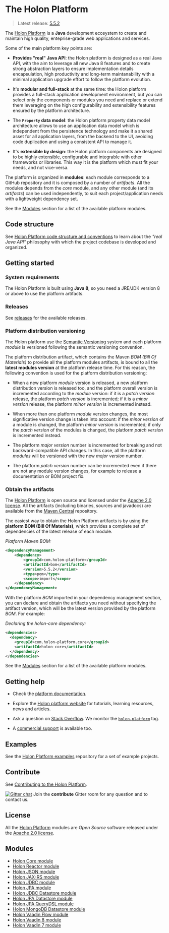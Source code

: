 # The Holon Platform

> Latest release: [5.5.2](#obtain-the-artifacts)

The [Holon Platform](https://holon-platform.com) is a __Java__ development ecosystem to create and maintain high quality, enteprise-grade web applications and services.

Some of the main platform key points are:

* __Provides "real" Java API__: the Holon platform is designed as a real Java API, with the aim to leverage all new Java 8 features and to create strong abstraction layers to ensure implementation details encapsulation, high productivity and long-term maintanability with a minimal application upgrade effort to follow the platform evolution.

* It's __modular and full-stack__ at the same time: the Holon platform provides a full-stack application development environment, but you can select only the components or modules you need and replace or extend them leveraging on the high configurability and extensibility features ensured by the platform architecture.

* The __`Property` data model__: the Holon platform property data model architecture allows to use an application data model which is independent from the persistence technology and make it a shared asset for all application layers, from the backend to the UI, avoiding code duplication and using a consistent API to manage it.

* It's __extensible by design__: the Holon platform components are designed to be highly extensible, configurable and integrable with other frameworks or libraries. This way it is the platform which must fit your needs, and not vice-versa.

The platform is organized in __modules__: each module corresponds to a GitHub repository and it is composed by a number of _artifacts_. All the modules depends from the _core_ module, and any other module (and its _artifacts_) can be used independently, to suit each project/application needs with a lightweight dependency set.

See the [Modules](#modules) section for a list of the available platform modules.

## Code structure

See [Holon Platform code structure and conventions](CODING.md) to learn about the _"real Java API"_ philosophy with which the project codebase is developed and organized.

## Getting started

### System requirements

The Holon Platform is built using __Java 8__, so you need a JRE/JDK version 8 or above to use the platform artifacts.

### Releases

See [releases](https://github.com/holon-platform/platform/releases) for the available releases.

### Platform distribution versioning

The Holon platform use the [Semantic Versioning](http://semver.org) system and each platform _module_ is versioned following the semantic versioning convention.

The platform distribution artifact, which contains the Maven _BOM (Bill Of Materials)_ to provide all the platform modules artifacts, is bound to all the __latest modules version__ at the platform release time. For this reason, the following convention is used for the platform distribution versioning:

* When a new platform _module_ version is released, a new platform distribution version is released too, and the platform overall version is incremented according to the _module_ version: if it is a _patch version_ release, the platform _patch version_ is incremented; if it is a _minor version_ release, the platform _minor version_ is incremented instead.

* When more than one platform _module_ version changes, the most significative version change is taken into account: if the _minor version_ of a module is changed, the platform _minor version_ is incremented; if only the _patch version_ of the modules is changed, the platform _patch version_ is incremented instead.

* The platform _major version_ number is incremented for breaking and not backward-compatible API changes. In this case, all the platform _modules_ will be versioned with the new  _major version_ number.

* The platform _patch version_ number can be incremented even if there are not any module version changes, for example to release a documentation or BOM project fix.

### Obtain the artifacts

The [Holon Platform](https://holon-platform.com) is open source and licensed under the [Apache 2.0 license](LICENSE.md). All the artifacts (including binaries, sources and javadocs) are available from the [Maven Central](https://mvnrepository.com/repos/central) repository.

The easiest way to obtain the Holon Platform artifacts is by using the __platform BOM (Bill Of Materials)__, which provides a complete set of dependencies of the latest release of each module.

_Platform Maven BOM:_
```xml
<dependencyManagement>
    <dependency>
        <groupId>com.holon-platform</groupId>
        <artifactId>bom</artifactId>
        <version>5.5.2</version>
        <type>pom</type>
        <scope>import</scope>
    </dependency>
</dependencyManagement>
```

With the platform _BOM_ imported in your dependency management section, you can declare and obtain the artifacts you need without specifying the artifact version, which will be the latest version provided by the platform _BOM_. For example:

_Declaring the holon-core dependency:_
```xml
<dependencies>
  <dependency>
    <groupId>com.holon-platform.core</groupId>
    <artifactId>holon-core</artifactId>
  </dependency>
</dependencies>
```

See the [Modules](#modules) section for a list of the available platform modules.

## Getting help

* Check the [platform documentation](https://docs.holon-platform.com/current/reference).

* Explore the [Holon platform website](https://holon-platform.com) for tutorials, learning resources, news and articles.

* Ask a question on [Stack Overflow](http://stackoverflow.com). We monitor the [`holon-platform`](http://stackoverflow.com/tags/holon-platform) tag.

* A [commercial support](https://holon-platform.com/services) is available too.

## Examples

See the [Holon Platform examples](https://github.com/holon-platform/holon-examples) repository for a set of example projects.

## Contribute

See [Contributing to the Holon Platform](https://github.com/holon-platform/platform/blob/master/CONTRIBUTING.md).

[![Gitter chat](https://badges.gitter.im/Join%20Chat.svg)](https://gitter.im/holon-platform/contribute?utm_source=share-link&utm_medium=link&utm_campaign=share-link) 
Join the __contribute__ Gitter room for any question and to contact us.

## License

All the [Holon Platform](https://holon-platform.com) modules are _Open Source_ software released under the [Apache 2.0 license](LICENSE).

## Modules

* [Holon Core module](https://github.com/holon-platform/holon-core)
* [Holon Reactor module](https://github.com/holon-platform/holon-reactor)
* [Holon JSON module](https://github.com/holon-platform/holon-json)
* [Holon JAX-RS module](https://github.com/holon-platform/holon-jaxrs)
* [Holon JDBC module](https://github.com/holon-platform/holon-jdbc)
* [Holon JPA module](https://github.com/holon-platform/holon-jpa)
* [Holon JDBC Datastore module](https://github.com/holon-platform/holon-datastore-jdbc)
* [Holon JPA Datastore module](https://github.com/holon-platform/holon-datastore-jpa)
* [Holon JPA QueryDSL module](https://github.com/holon-platform/holon-datastore-jpa-querydsl)
* [Holon MongoDB Datastore module](https://github.com/holon-platform/holon-datastore-mongo)
* [Holon Vaadin Flow module](https://github.com/holon-platform/holon-vaadin-flow)
* [Holon Vaadin 8 module](https://github.com/holon-platform/holon-vaadin)
* [Holon Vaadin 7 module](https://github.com/holon-platform/holon-vaadin7)
